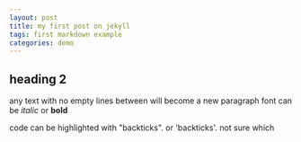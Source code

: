 ```yaml
---
layout: post
title: my first post on jekyll
tags: first markdown example
categories: demo
---
```


## heading 2
any text with no empty lines between will become
a new paragraph
font can be *italic* or **bold**


code can be highlighted with "backticks". or 'backticks'. not sure which 
